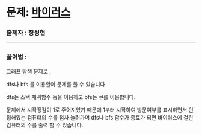 # 문제: [바이러스][link]

[link]: https://www.acmicpc.net/problem/2606

### 출제자 : 정성헌

---
### 풀이법 : 

그래프 탐색 문제로 , 

dfs나 bfs 를 이용할여 문제를 풀 수 있습니다

dfs는 스택,재귀함수 등을 이용하고 bfs는 큐를 이용합니다.

문제에서 시작정점이 1로 주어져있기 때문에 1부터 시작하여 방문여부를 표시하면서 인접해있는 컴퓨터의 수를 점차 늘려가며
dfs나 bfs 함수가 종료가 되면 바이러스에 걸린 컴퓨터의 수를 출력 할 수 있습니다.